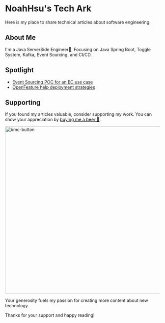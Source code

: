 # NoahHsu's Tech Ark
Here is my place to share technical articles about software engineering.

## About Me
I'm a Java ServerSide Engineer🚀, Focusing on Java Spring Boot, Toggle System, Kafka, Event Sourcing, and CI/CD. 

## Spotlight
- [Event Sourcing POC for an EC use case](https://github.com/NoahHsu/event-sourcing-order-poc)
- [OpenFeature help deployment strategies](https://github.com/NoahHsu/open-feature-openflagr-example)

## Supporting
If you found my articles valuable, consider supporting my work. You can show your appreciation by [buying me a beer 🍺](https://www.buymeacoffee.com/swbhcjhtyvv). 

<a href="https://www.buymeacoffee.com/swbhcjhtyvv"><img width="545" alt="bmc-button" src="https://github.com/NoahHsu/tech-docs/assets/58896446/028ec1db-5901-4c82-8641-b11003337dba"></a>

Your generosity fuels my passion for creating more content about new technology.

Thanks for your support and happy reading!

